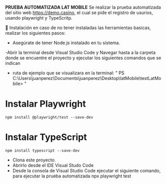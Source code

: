 **PRUEBA AUTOMATIZADA LAT MOBILE**
Se realizar la prueba automatizada del sitio web https://demo.casino, el cual se pide el registro de usurios, usando playwright y TypeScritp.

🚀 Instalación
en caso de no tener instaladas las herramientas basicas, realizar los siguientes pasos:
- Asegúrate de tener Node.js instalado en tu sistema.

-Abrir la terminal desde Visual Studio Code y Navegar hasta a la carpeta donde se encuentre el proyecto y ejecutar los siguientes comandos que se indican
   * ruta de ejemplo que se visualizara en la terminal:
     " PS C:\Users\juanperez\Documents\juanperez\Desktop\latMobile\testLatMobile> "
# Instalar Playwright
    npm install @playwright/test --save-dev

# Instalar TypeScript
    npm install typescript --save-dev
      
- Clona este proyecto.
- Abrirlo desde el IDE Visual Studo Code
- Desde la consola de Visual Studio Code ejecutar el siguiente comando, para ejecutar la prueba automatizada
    npx playwright test

    
